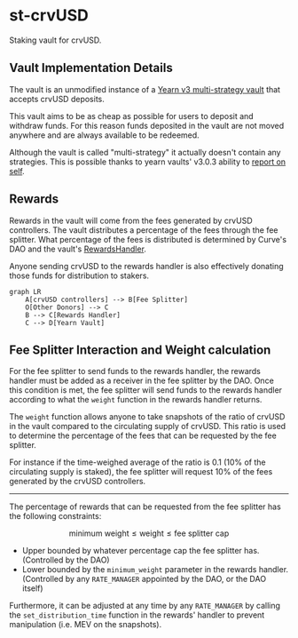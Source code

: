 # st-crvUSD

Staking vault for crvUSD.

## Vault Implementation Details

The vault is an unmodified instance of a [Yearn v3 multi-strategy vault](https://github.com/yearn/yearn-vaults-v3) that accepts crvUSD deposits.

This vault aims to be as cheap as possible for users to deposit and withdraw funds. For this reason funds deposited in the vault are not moved anywhere and are always available to be redeemed.

Although the vault is called "multi-strategy" it actually doesn't contain any strategies. This is possible thanks to yearn vaults' v3.0.3 ability to [report on self](https://github.com/yearn/yearn-vaults-v3/pull/205).

## Rewards

Rewards in the vault will come from the fees generated by crvUSD controllers. The vault distributes a percentage of the fees through the fee splitter. What percentage of the fees is distributed is determined by Curve's DAO and the vault's [RewardsHandler](contracts/RewardsHandler.vy).

Anyone sending crvUSD to the rewards handler is also effectively donating those funds for distribution to stakers.


```mermaid
graph LR
    A[crvUSD controllers] --> B[Fee Splitter]
    O[Other Donors] --> C
    B --> C[Rewards Handler]
    C --> D[Yearn Vault]
```

## Fee Splitter Interaction and Weight calculation

For the fee splitter to send funds to the rewards handler, the rewards handler must be added as a receiver in the fee splitter by the DAO. Once this condition is met, the fee splitter will send funds to the rewards handler according to what the `weight` function in the rewards handler returns.

The `weight` function allows anyone to take snapshots of the ratio of crvUSD in the vault compared to the circulating supply of crvUSD. This ratio is used to determine the percentage of the fees that can be requested by the fee splitter.

For instance if the time-weighed average of the ratio is 0.1 (10% of the circulating supply is staked), the fee splitter will request 10% of the fees generated by the crvUSD controllers.

---

The percentage of rewards that can be requested from the fee splitter has the following constraints:

$$\text{minimum weight} \leq \text{weight} \leq \text{fee splitter cap}$$

- Upper bounded by whatever percentage cap the fee splitter has. (Controlled by the DAO)
- Lower bounded by the `minimum_weight` parameter in the rewards handler. (Controlled by any `RATE_MANAGER` appointed by the DAO, or the DAO itself)


Furthermore, it can be adjusted at any time by any `RATE_MANAGER` by calling the `set_distribution_time` function in the rewards' handler to prevent manipulation (i.e. MEV on the snapshots).
